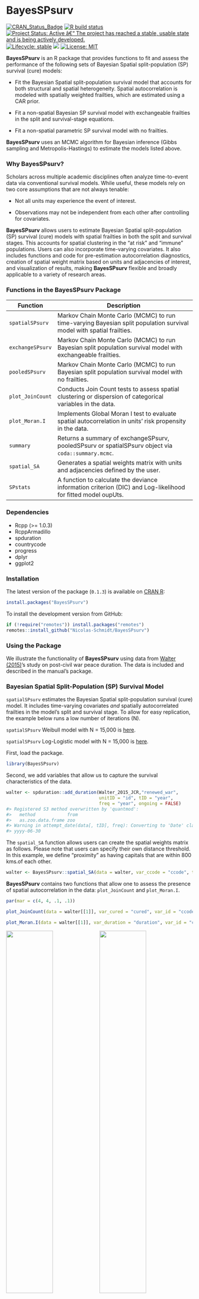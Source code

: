 
<!-- README.md is generated from README.Rmd. Please edit that file -->

# BayesSPsurv

<!-- badges: start -->

[![CRAN\_Status\_Badge](https://www.r-pkg.org/badges/version/BayesSPsurv)](https://cran.r-project.org/package=BayesSPsurv)
[![R build
status](https://github.com/Nicolas-Schmidt/spatialSPsurv/workflows/R-CMD-check/badge.svg)](https://github.com/Nicolas-Schmidt/BayesSPsurv/actions)
[![Project Status: Active â€“ The project has reached a stable, usable
state and is being actively
developed.](https://www.repostatus.org/badges/latest/active.svg)](https://www.repostatus.org/#active)
[![Lifecycle:
stable](https://img.shields.io/badge/lifecycle-stable-green.svg)](https://lifecycle.r-lib.org/articles/stages.html)
[![](https://img.shields.io/badge/devel%20version-0.1.4-blue.svg)](https://github.com/Nicolas-Schmidt/BayesSPsurv)
[![License:
MIT](https://img.shields.io/badge/License-MIT-yellow.svg)](https://opensource.org/licenses/MIT)

<!-- badges: end -->

**BayesSPsurv** is an R package that provides functions to fit and
assess the performance of the following sets of Bayesian Spatial
split-population (SP) survival (cure) models:

-   Fit the Bayesian Spatial split-population survival model that
    accounts for both structural and spatial heterogeneity. Spatial
    autocorrelation is modeled with spatially weighted frailties, which
    are estimated using a CAR prior.

-   Fit a non-spatial Bayesian SP survival model with exchangeable
    frailties in the split and survival-stage equations.

-   Fit a non-spatial parametric SP survival model with no frailties.

**BayesSPsurv** uses an MCMC algorithm for Bayesian inference (Gibbs
sampling and Metropolis-Hastings) to estimate the models listed above.

### Why BayesSPsurv?

Scholars across multiple academic disciplines often analyze
time-to-event data via conventional survival models. While useful, these
models rely on two core assumptions that are not always tenable:

-   Not all units may experience the event of interest.

-   Observations may not be independent from each other after
    controlling for covariates.

**BayesSPsurv** allows users to estimate Bayesian Spatial
split-population (SP) survival (cure) models with spatial frailties in
both the split and survival stages. This accounts for spatial clustering
in the “at risk” and “immune” populations. Users can also incorporate
time-varying covariates. It also includes functions and code for
pre-estimation autocorrelation diagnostics, creation of spatial weight
matrix based on units and adjacencies of interest, and visualization of
results, making **BayesSPsurv** flexible and broadly applicable to a
variety of research areas.

### Functions in the BayesSPsurv Package

| Function         | Description                                                                                                          |
|------------------|----------------------------------------------------------------------------------------------------------------------|
| `spatialSPsurv`  | Markov Chain Monte Carlo (MCMC) to run time-varying Bayesian split population survival model with spatial frailties. |
| `exchangeSPsurv` | Markov Chain Monte Carlo (MCMC) to run Bayesian split population survival model with exchangeable frailties.         |
| `pooledSPsurv`   | Markov Chain Monte Carlo (MCMC) to run Bayesian split population survival model with no frailties.                   |
| `plot_JoinCount` | Conducts Join Count tests to assess spatial clustering or dispersion of categorical variables in the data.           |
| `plot_Moran.I`   | Implements Global Moran I test to evaluate spatial autocorrelation in units’ risk propensity in the data.            |
| `summary`        | Returns a summary of exchangeSPsurv, pooledSPsurv or spatialSPsurv object via `coda::summary.mcmc`.                  |
| `spatial_SA`     | Generates a spatial weights matrix with units and adjacencies defined by the user.                                   |
| `SPstats`        | A function to calculate the deviance information criterion (DIC) and Log-likelihood for fitted model oupUts.         |

### Dependencies

-   Rcpp (&gt;= 1.0.3)
-   RcppArmadillo
-   spduration
-   countrycode
-   progress
-   dplyr
-   ggplot2

### Installation

The latest version of the package (`0.1.3`) is available on [CRAN
R](https://CRAN.R-project.org/package=BayesSPsurv):

``` r
install.packages("BayesSPsurv")
```

To install the development version from GitHub:

``` r
if (!require("remotes")) install.packages("remotes")
remotes::install_github("Nicolas-Schmidt/BayesSPsurv")
```

### Using the Package

We illustrate the functionality of **BayesSPsurv** using data from
[Walter
(2015)](https://journals.sagepub.com/doi/abs/10.1177/0022002714528006)’s
study on post-civil war peace duration. The data is included and
described in the manual’s package.

### Bayesian Spatial Split-Population (SP) Survival Model

`spatialSPsurv` estimates the Bayesian Spatial split-population survival
(cure) model. It includes time-varying covariates *and* spatially
autocorrelated frailties in the model’s split and survival stage. To
allow for easy replication, the example below runs a low number of
iterations (N).

`spatialSPsurv` Weibull model with N = 15,000 is
[here](https://github.com/Nicolas-Schmidt/BayesSPsurv/tree/master/data-raw).

`spatialSPsurv` Log-Logistic model with N = 15,000 is
[here](https://github.com/Nicolas-Schmidt/BayesSPsurv/tree/master/data-raw/data-raw-loglog).

First, load the package.

``` r
library(BayesSPsurv)
```

Second, we add variables that allow us to capture the survival
characteristics of the data.

``` r
walter <- spduration::add_duration(Walter_2015_JCR,"renewed_war", 
                                   unitID = "id", tID = "year", 
                                   freq = "year", ongoing = FALSE)
#> Registered S3 method overwritten by 'quantmod':
#>   method            from
#>   as.zoo.data.frame zoo
#> Warning in attempt_date(data[, tID], freq): Converting to 'Date' class with
#> yyyy-06-30
```

The `spatial_SA` function allows users can create the spatial weights
matrix as follows. Please note that users can specify their own distance
threshold. In this example, we define “proximity” as having capitals
that are within 800 kms.of each other.

``` r
walter <- BayesSPsurv::spatial_SA(data = walter, var_ccode = "ccode", threshold = 800L)
```

**BayesSPsurv** contains two functions that allow one to assess the
presence of spatial autocorrelation in the data: `plot_JoinCount` and
`plot_Moran.I`.

``` r
par(mar = c(4, 4, .1, .1))

plot_JoinCount(data = walter[[1]], var_cured = "cured", var_id = "ccode",var_time = "year", n = 12)

plot_Moran.I(data = walter[[1]], var_duration = "duration", var_id = "ccode",var_time = "year", n = 12)
```

<img src="man/figures/README-figures-side-1.png" width="50%" /><img src="man/figures/README-figures-side-2.png" width="50%" />

The plots above indicate that unobserved heterogeneous risk factors
factors that trascend borders may lead to spatial autocorrelation in
both the consolidation and duration of post-war peace. This suggests
that a Spatial SP survival model is an appropriate method of analysis.

So, we now estimate the **Bayesian Spatial split-population survival
model** using the function `spatialSPsurv`.

``` r
set.seed(123456)

model <- spatialSPsurv(
          duration  = duration ~ victory + comprehensive + lgdpl + unpko,
          immune    = atrisk ~ lgdpl,
          Y0        = 't.0',
          LY        = 'lastyear',
          S         = 'sp_id' ,
          data      = walter[[1]],
          N         = 1500,
          burn      = 300,
          thin      = 15,
          w         = c(1,1,1),
          m         = 10,
          form      = "Weibull",
          prop.varV = 1e-05,
          prop.varW = 1e-03,
          A         = walter[[2]]
        )
```

The generic `print()` function displays the results.

``` r
print(model)
#> Call:
#> spatialSPsurv(duration = duration ~ victory + comprehensive + 
#>     lgdpl + unpko, immune = atrisk ~ lgdpl, Y0 = "t.0", LY = "lastyear", 
#>     S = "sp_id", A = walter[[2]], data = walter[[1]], N = 1500, 
#>     burn = 300, thin = 15, w = c(1, 1, 1), m = 10, form = "Weibull", 
#>     prop.varV = 1e-05, prop.varW = 0.001)
#> 
#> 
#> Iterations = 1:80
#> Thinning interval = 1 
#> Number of chains = 1 
#> Sample size per chain = 80 
#> 
#> Empirical mean and standard deviation for each variable,
#> plus standard error of the mean:
#> 
#> 
#> Duration equation: 
#>                    Mean        SD   Naive SE Time-series SE
#> (Intercept)   0.5472465 0.7770281 0.08687438     0.03375775
#> victory       0.1083226 0.5791961 0.06475609     0.09381673
#> comprehensive 0.2390011 0.5841345 0.06530822     0.06530822
#> lgdpl         0.4221808 0.1185057 0.01324934     0.02161274
#> unpko         0.1617510 0.7679051 0.08585440     0.08585440
#> 
#> Immune equation: 
#>                  Mean       SD  Naive SE Time-series SE
#> (Intercept) -0.383487 3.797043 0.4245223      0.5575999
#> lgdpl       -1.461369 1.757769 0.1965245      0.2475315
```

`SPstats()`calculates the Deviance Information Criterion (DIC) and
Log-Likelihood (LL) statistics for the estimated model.

``` r
SPstats(model)
#> $DIC
#> [1] -4783.756
#> 
#> $Loglik
#> [1] 3556.558
```

The following lines of code allow users to substantively interpret the
spatial frailties. They generate a map that helps to determine whether
adjacent units share similar frailty values. Please note that the map
below only illustrates survival-stage (W) frailties. Substituting W for
V in the code below generates a map for the split-stage frailties.

``` r
bsps_map(data = model$W, mapTitle = "spw")
#> 46 codes from your data successfully matched countries in the map
#> 0 codes from your data failed to match with a country code in the map
#> 197 codes from the map weren't represented in your data
```

<img src="man/figures/README-unnamed-chunk-8-1.png" width="100%" />

### Bayesian Exchangeable Split-Population (SP) Survival Model

The function `exchangeSPsurv` fits a model that incorporates nonspatial
unit-specific i.i.d frailties in the model’s split-stage (Vi) and
survival stage (Wi) as well as time-varying covariates in each of these
two stages.

`exchangeSPsurv` Weibull model with N = 15,000 is
[here](https://github.com/Nicolas-Schmidt/BayesSPsurv/tree/master/data-raw).

`exchangeSPsurv` Log-Logistic model with N = 15,000 is
[here](https://github.com/Nicolas-Schmidt/BayesSPsurv/tree/master/data-raw/data-raw-loglog).

``` r
walter <- spduration::add_duration(Walter_2015_JCR,"renewed_war", 
                                   unitID = "id", tID = "year", 
                                   freq = "year", ongoing = FALSE)
```

Since estimating the Exchangeable model does not require a
spatial-weights matrix (A), users can type the following lines of code
to prepare the data.

``` r
walter$S <- rep(x = 1:length(unique(walter$ccode)), times = rle(walter$ccode)$lengths)
country  <- countrycode::countrycode(unique(walter$ccode),'gwn','iso3c')
```

The model is estimated as follows.

``` r
set.seed(123456)

model <- exchangeSPsurv(
          duration  = duration ~ comprehensive + victory + unpko,
          immune    = atrisk ~ lgdpl,
          Y0        = 't.0',
          LY        = 'lastyear',
          S         = 'S' ,
          data      = walter,
          N         = 1500,
          burn      = 300,
          thin      = 15,
          w         = c(1,1,1),
          m         = 10,
          form      = "Weibull",
          prop.varV = 1e-05,
          prop.varW = 1e-03,
          id_WV     = country
        )
```

You can generate the box-plots for unit-specific split and
survival-stage frailties from the estimated model.

``` r
library(ggplot2)

w_country <- tidyr::pivot_longer(as.data.frame(model$W), cols = 1:ncol(model$W))

ggplot(w_country, aes(x = reorder(factor(name), value, FUN = median), y =  value)) +
    geom_boxplot(fill = 'gray') +  coord_flip() + theme_minimal() + labs(x = "", y = "")
```

<img src="man/figures/README-unnamed-chunk-12-1.png" width="100%" />

## Bayesian Pooled Split-Population (SP) Survival Model

**BayesSPsurv** also fits Bayesian SP survival models without
unit-specific i.i.d. frailties via `pooledSPsurv`.

`pooledSPsurv` Weibull model with N = 15,000 is
[here](https://github.com/Nicolas-Schmidt/BayesSPsurv/tree/master/data-raw).

`pooledSPsurv` Log-Logistic model with N = 15,000 is
[here](https://github.com/Nicolas-Schmidt/BayesSPsurv/tree/master/data-raw/data-raw-loglog).

``` r

set.seed(123456)

model <-pooledSPsurv(
          duration = duration ~ comprehensive + victory + unpko,
          immune   = atrisk ~ lgdpl,
          Y0       = 't.0',
          LY       = 'lastyear',
          data     = walter,
          N        = 1500,
          burn     = 300,
          thin     = 15,
          w        = c(1,1,1),
          m        = 10,
          form     = "Weibull"
      )
```

The generic `print()` function displays the results.

``` r
print(model)
#> Call:
#> pooledSPsurv(duration = duration ~ comprehensive + victory + 
#>     unpko, immune = atrisk ~ lgdpl, Y0 = "t.0", LY = "lastyear", 
#>     data = walter, N = 1500, burn = 300, thin = 15, w = c(1, 
#>         1, 1), m = 10, form = "Weibull")
#> 
#> 
#> Iterations = 1:80
#> Thinning interval = 1 
#> Number of chains = 1 
#> Sample size per chain = 80 
#> 
#> Empirical mean and standard deviation for each variable,
#> plus standard error of the mean:
#> 
#> 
#> Duration equation: 
#>                     Mean        SD   Naive SE Time-series SE
#> (Intercept)   3.19047012 1.1807620 0.13201321     0.45104567
#> comprehensive 0.30823578 0.7420113 0.08295939     0.08295939
#> victory       0.05918528 0.5611721 0.06274094     0.06274094
#> unpko         0.10013585 0.8112391 0.09069929     0.09069929
#> 
#> Immune equation: 
#>                  Mean       SD  Naive SE Time-series SE
#> (Intercept) -2.595263 6.259883 0.6998762       1.530030
#> lgdpl       -1.782770 3.348600 0.3743848       1.116384
```

### Parallel MCMC: Assesing Convergence of Multiple Chains

The following lines of code allow users to assess the convergence of
multiple chains via the Gelman-Rubin diagnostic, which compares the
variances within each chain to the variances between each chain [Gelman
and Rubin
(1992)](https://projecteuclid.org/journals/statistical-science/volume-7/issue-4/Inference-from-Iterative-Simulation-Using-Multiple-Sequences/10.1214/ss/1177011136.full).

``` r
library(doParallel)
library(snow)
library(doRNG)
library(coda)


workers <- makeCluster(detectCores() - 1 ,type = "SOCK", outfile = "log.txt")
registerDoParallel(workers)

inivals <- c(0, 1, 10, 50)

data(Walter_2015_JCR)
walter <- spduration::add_duration(Walter_2015_JCR,"renewed_war", unitID = "id",
                       tID = "year", freq = "year", ongoing = FALSE)

walter <- spatial_SA(data = walter, var_ccode = "ccode", threshold = 800L)
set.seed(123456)

ctype = rbind
t = 1
tm1 = system.time({
    Out <- foreach(i = 1:length(inivals),.combine = ctype, .errorhandling = 'stop',
                   .packages='BayesSPsurv',
                   .options.RNG = t) %dorng%
        {spatialSPsurv(
            duration  = duration ~ victory + comprehensive + lgdpl + unpko,
            immune    = atrisk ~ lgdpl,
            Y0        = 't.0',
            LY        = 'lastyear',
            S         = 'sp_id' ,
            data      = walter[[1]],
            N         = 1500,
            burn      = 300,
            thin      = 15,
            w         = c(1,1,1),
            m         = 10,
            ini.beta  = inivals[i],
            ini.gamma = inivals[i],
            ini.W     = inivals[i],
            ini.V     = inivals[i],
            form      = "Weibull",
            prop.varV = 1e-05,
            prop.varW = 1e-03,
            A         = walter[[2]])
        }
})


betas  <- do.call("rbind", lapply(Out[1:4], function(x) as.mcmc.list(as.mcmc(x))))
gammas <- do.call("rbind", lapply(Out[5:8], function(x) as.mcmc.list(as.mcmc(x))))


##  Gelman Diagnostics

coda::gelman.diag(betas)
#> Potential scale reduction factors:
#> 
#>               Point est. Upper C.I.
#> (Intercept)         1.16       1.45
#> victory             1.21       1.51
#> comprehensive       1.21       1.29
#> lgdpl               1.27       1.60
#> unpko               1.15       1.19
#> 
#> Multivariate psrf
#> 
#> 1.07
coda::gelman.diag(gammas)
#> Potential scale reduction factors:
#> 
#>             Point est. Upper C.I.
#> (Intercept)       1.25       1.74
#> lgdpl             1.12       1.39
#> 
#> Multivariate psrf
#> 
#> 1.23
```
